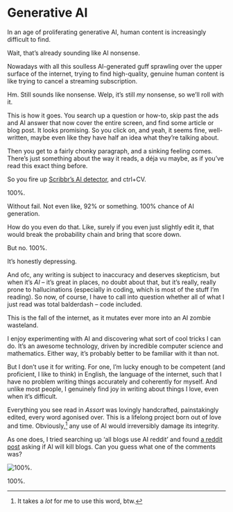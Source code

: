 # Generative AI
<!-- #SQUARK live!
| dest = ai
| index = info / writing
| date = 2024 June
-->

In an age of proliferating generative AI, human content is increasingly difficult to find.

Wait, that’s already sounding like AI nonsense.

Nowadays with all this soulless AI-generated guff sprawling over the upper surface of the internet, trying to find high-quality, genuine human content is like trying to cancel a streaming subscription.

<!-- It’s difficult, frustrating, and pretty much a losing battle. -->

Hm. Still sounds like nonsense. Welp, it’s still *my* nonsense, so we’ll roll with it.

This is how it goes. You search up a question or how-to, skip past the ads and AI answer that now cover the entire screen, and find some article or blog post. It looks promising. So you click on, and yeah, it seems fine, well-written, maybe even like they have half an idea what they’re talking about.

Then you get to a fairly chonky paragraph, and a sinking feeling comes. There’s just something about the way it reads, a déja vu maybe, as if you’ve read this exact thing before.

So you fire up [Scribbr’s AI detector](https://www.scribbr.co.uk/ai-detector), and ctrl+CV.

100%.

Without fail. Not even like, 92% or something. 100% chance of AI generation.

How do you even do that. Like, surely if you even just slightly edit it, that would break the probability chain and bring that score down.

But no. 100%.

It’s honestly depressing.

And ofc, any writing is subject to inaccuracy and deserves skepticism, but when it’s *AI* – it’s great in places, no doubt about that, but it’s really, really prone to hallucinations (especially in coding, which is most of the stuff I’m reading). So now, of course, I have to call into question whether all of what I just read was total balderdash – code included.

This is the fall of the internet, as it mutates ever more into an AI zombie wasteland.

I enjoy experimenting with AI and discovering what sort of cool tricks I can do. It’s an awesome technology, driven by incredible computer science and mathematics. Either way, it’s probably better to be familiar with it than not.

But I don’t use it for writing. For one, I’m lucky enough to be competent (and proficient, I like to think) in English, the language of the internet, such that I have no problem writing things accurately and coherently for myself. And unlike most people, I genuinely find joy in writing about things I love, even when it’s difficult.

Everything you see read in *Assort* was lovingly handcrafted, painstakingly edited, every word agonised over. This is a lifelong project born out of love and time. Obviously,[^obviously] any use of AI would irreversibly damage its integrity. 

[^obviously]: It takes a *lot* for me to use this word, btw.

As one does, I tried searching up ‘all blogs use AI reddit’ and found [a reddit post](https://www.reddit.com/r/Blogging/comments/191t6lf/is_the_rise_of_ai_content_threatening_the_future) asking if AI will kill blogs. Can you guess what one of the comments was?

![100%.](.assets/writing/ai-reddit.png)

100%.
